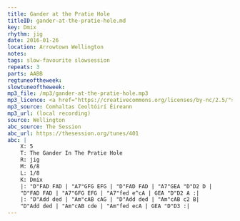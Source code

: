 ```yaml
---
title: Gander at the Pratie Hole
titleID: gander-at-the-pratie-hole.md
key: Dmix
rhythm: jig
date: 2016-01-26
location: Arrowtown Wellington
notes:
tags: slow-favourite slowsession
repeats: 3 
parts: AABB 
regtuneoftheweek:
slowtuneoftheweek:
mp3_file: /mp3/gander-at-the-pratie-hole.mp3
mp3_licence: <a href="https://creativecommons.org/licenses/by-nc/2.5/">CC-BY-NC-2.5</a>
mp3_source: Comhaltas Ceoltóirí Éireann
mp3_url: (local recording)
source: Wellington
abc_source: The Session
abc_url: https://thesession.org/tunes/401
abc: |
    X: 5
    T: The Gander In The Pratie Hole
    R: jig
    M: 6/8
    L: 1/8
    K: Dmix
    |: "D"FAD FAD | "A7"GFG EFG | "D"FAD FAD | "A7"GEA "D"D2 D |
    "D"FAD FAD | "A7"GFG EFG | "A7"fed e^cA | GEA "D"D2 A :|
    |: "D"Add ded | "Am"cAB cAG | "D"Add ded | "Am"cAB c2 B|
    "D"Add ded | "Am"cAB cde | "Am"fed ecA | GEA "D"D3 :|
---
```

